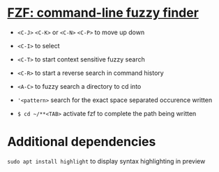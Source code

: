 # [FZF: command-line fuzzy finder](https://github.com/junegunn/fzf)
* `<C-J>` `<C-K>` or `<C-N>` `<C-P>` to move up down
* `<C-I>` to select

* `<C-T>` to start context sensitive fuzzy search
* `<C-R>` to start a reverse search in command history
* `<A-C>` to fuzzy search a directory to cd into

* `'<pattern>` search for the exact space separated occurence written
* `$ cd ~/**<TAB>` activate fzf to complete the path being written

# Additional dependencies
`sudo apt install highlight` to display syntax highlighting in preview
